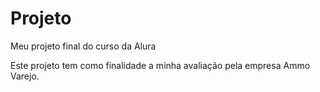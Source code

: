 # Projeto
Meu projeto final do curso da Alura

Este projeto tem como finalidade a minha avaliação pela empresa Ammo Varejo.


